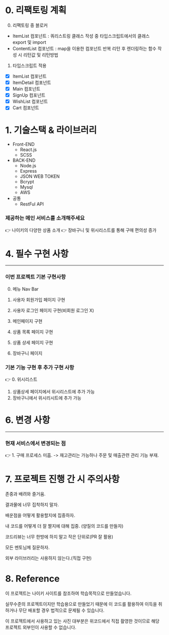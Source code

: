 # 0. 리팩토링 계획

0. 리팩토링 중 블로커

- ItemList 컴포넌트 : 쿼리스트링 클래스 작성 중 타입스크립트에서의 클래스 export 및 import
- ContentList 컴포넌트 : map을 이용한 컴포넌트 반복 리턴 후 렌더링하는 함수 작성 시 리턴값 및 리턴방법

1. 타입스크립트 적용

- [x] ItemList 컴포넌트
- [x] ItemDetail 컴포넌트
- [x] Main 컴포넌트
- [x] SignUp 컴포넌트
- [x] WishList 컴포넌트
- [x] Cart 컴포넌트

# 1. 기술스택 & 라이브러리

<ul>
  <li>Front-END
    <ul>
      <li>React.js</li>
      <li>SCSS</li>
    </ul>
  </li>
  <li>BACK-END
    <ul>
      <li>Node.js</li>
      <li>Express</li>
      <li>JSON WEB TOKEN</li>
      <li>Bcrypt</li>
      <li>Mysql</li>
      <li>AWS</li>
    </ul>
  </li>
  <li>공통
    <ul>
      <li>RestFul API</li>
    </ul>
  </li>
</ul>

### 제공하는 메인 서비스를 소개해주세요

<aside>
👉 나이키의 다양한 상품 소개
👉 장바구니 및 위시리스트를 통해 구매 편의성 증가

</aside>

# 4. 필수 구현 사항

---

### 이번 프로젝트 기본 구현사항

<aside>

0. 메뉴 Nav Bar

1. 사용자 회원가입 페이지 구현

2. 사용자 로그인 페이지 구현(비회원 로그인 X)

3. 메인페이지 구현

4. 상품 목록 페이지 구현

5. 상품 상세 페이지 구현

6. 장바구니 페이지

</aside>

### 기본 기능 구현 후 추가 구현 사항

<aside>
👉 0. 위시리스트

1. 상품상세 페이지에서 위시리스트에 추가 가능
2. 장바구니에서 위시리시트에 추가 가능

</aside>

# 6. 변경 사항

---

### 현재 서비스에서 변경되는 점

<aside>
👉 1. 구매 프로세스 미흡. -> 재고관리는 가능하나 주문 및 매출관련 관리 기능 부재.

</aside>

# 7. 프로젝트 진행 간 시 주의사항

존중과 배려와 즐거움.

결과물에 너무 집착하지 말자.

배운점을 어떻게 활용할지에 집중하자.

내 코드를 어떻게 더 잘 짤지에 대해 집중. (양질의 코드를 만들자)

코드리뷰는 너무 한방에 하지 말고 작은 단위로(PR 잘 활용)

모든 멘토님께 질문하자.

외부 라이브러리는 사용하지 않는다.(직접 구현)

# 8. Reference

이 프로젝트는 나이키 사이트를 참조하여 학습목적으로 만들었습니다.

실무수준의 프로젝트이지만 학습용으로 만들었기 때문에 이 코드를 활용하여 이득을 취하거나 무단 배포할 경우 법적으로 문제될 수 있습니다.

이 프로젝트에서 사용하고 있는 사진 대부분은 위코드에서 직접 촬영한 것이므로 해당 프로젝트 외부인이 사용할 수 없습니다.
